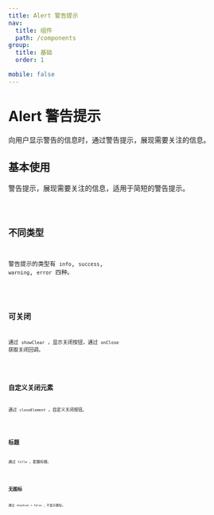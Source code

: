 ```yaml
---
title: Alert 警告提示
nav:
  title: 组件
  path: /components
group:
  title: 基础 
  order: 1

mobile: false
---
```


# Alert 警告提示

向用户显示警告的信息时，通过警告提示，展现需要关注的信息。

## 基本使用

警告提示，展现需要关注的信息，适用于简短的警告提示。

<code src="./demos/index1.tsx" />

## 不同类型

警告提示的类型有 `info`, `success`, `warning`, `error` 四种。

<code src="./demos/index2.tsx" />

## 可关闭

通过 `showClear` ，显示关闭按钮，通过 `onClose` 获取关闭回调。

<code src="./demos/index3.tsx" />

## 自定义关闭元素

通过 `closeElement` ，自定义关闭按钮。

<code src="./demos/index4.tsx" />

## 标题

通过 `title` ，配置标题。

<code src="./demos/index5.tsx" />

## 无图标

通过 `showIcon = false` ，不显示图标。

<code src="./demos/index6.tsx" />

<API ></API>
